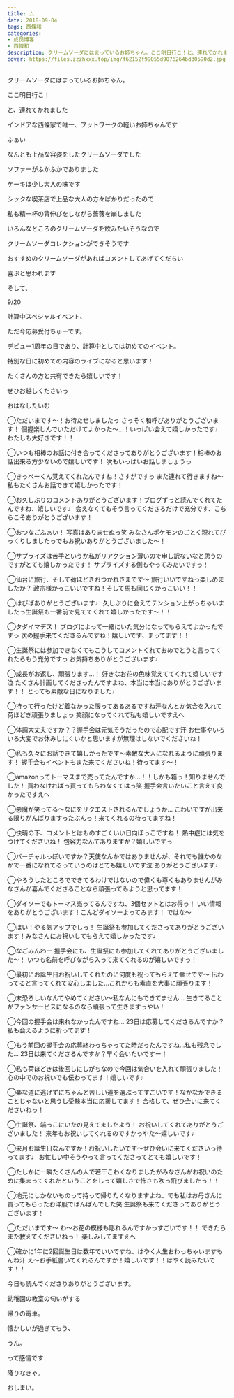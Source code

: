 ```yaml
---
title: ム
date: 2018-09-04
tags: 西條和
categories: 
- 成员博客
- 西條和
description: クリームソーダにはまっているお姉ちゃん。ここ明日行こ！と、連れてかれましたインドア...
cover: https://files.zzzhxxx.top/img/f62152f99055d9076264bd30590d2.jpg 
---
```



















クリームソーダにはまっているお姉ちゃん。














ここ明日行こ！










と、連れてかれました













インドアな西條家で唯一、フットワークの軽いお姉ちゃんです







ふぁい











なんとも上品な容姿をしたクリームソーダでした











ソファーがふかふかでありました











ケーキは少し大人の味です












シックな喫茶店で上品な大人の方々ばかりだったので










私も精一杯の背伸びをしながら薔薇を崩しました











いろんなところのクリームソーダを飲みたいそうなので









クリームソーダコレクションができそうです











おすすめのクリームソーダがあればコメントしてあげてくだちい










喜ぶと思われます











そして、











9/20









計算中スペシャルイベント、

ただ今応募受付ちゅーです。










デビュー1周年の日であり、計算中としては初めてのイベント。










特別な日に初めての内容のライブになると思います！









たくさんの方と共有できたら嬉しいです！









ぜひお越しくださいっ








おはなしたいむ




◯ただいまです〜！お待たせしましたっ
さっそく和呼びありがとうございます！
個握楽しんでいただけてよかった〜…！いっぱい会えて嬉しかったです♩
わたしも大好きです！！





◯いつも相棒のお話に付き合ってくださってありがとうございます！相棒のお話出来る方少ないので嬉しいです！
次もいっぱいお話しましょうっ





◯きっぺーくん覚えてくれたんですね！さすがですっ
また連れて行きますね〜
私もたくさんお話できて嬉しかったです！






◯お久しぶりのコメントありがとうございます！ブログずっと読んでくれてたんですね、嬉しいです♩
会えなくてもそう言ってくださるだけで充分です、こちらこそありがとうございます！





◯おつなごふぁい！
写真はありませぬっ笑
みなさんポケモンのごとく現れてびっくりしましたっでもお祝いありがとうございました〜！




◯サプライズは苦手というか私がリアクション薄いので申し訳ないなと思うのですがとても嬉しかったです！
サプライズする側もやってみたいですっ！






◯仙台に旅行、そして荷ほどきおつかれさまです〜
旅行いいですねっ楽しめましたか？
政宗様かっこいいですね！そして馬も同じくかっこいい！！





◯はぴばありがとうございます♩
久しぶりに会えてテンション上がっちゃいましたっ生誕祭も一番前で見ててくれて嬉しかったです〜！！




◯タダイマデス！
ブログによって一緒にいた気分になってもらえてよかったですっ
次の握手来てくださるんですね！嬉しいです、まってます！！




◯生誕祭には参加できなくてもこうしてコメントくれておめでとうと言ってくれたらもう充分ですっ
お気持ちありがとうございます♩





◯成長がお返し、頑張ります…！
好きなお花の色味覚えててくれて嬉しいです泣
たくさん計画してくださったんですよね、本当に本当にありがとうございます！！
とっても素敵な日になりました♩





◯持って行ったけど着なかった服ってあるあるですね汗なんとか気合を入れて荷ほどき頑張りましょっ
笑顔になってくれて私も嬉しいですえへ






◯体調大丈夫ですか？？握手会は元気そうだったので心配です汗
お仕事やいろいろ大変でお休みしにくいかと思いますが無理はしないでくださいね！





◯私も久々にお話できて嬉しかったです〜素敵な大人になれるように頑張ります！
握手会もイベントもまた来てくださいね！待ってます〜！





◯amazonってトーマスまで売ってたんですか…！！しかも箱っ！知りませんでした！
買わなければっ買ってもらわなくてはっ笑
握手会言いたいこと言えて良かったですえへ




◯悪魔が笑ってる〜なにをリクエストされるんでしょうか…
こわいですが出来る限りがんばりますったぶんっ！来てくれるの待ってますね！





◯快晴の下、コメントとはものすごくいい日向ぼっこですね！
熱中症には気をつけてくださいね！
包容力なんてありますか？嬉しいですっ







◯バーチャルっぽいですか？天使なんかではありませんが、それでも誰かのなかで一番になれてるっていうのはとても嬉しいです泣
ありがとうございます♩





◯やろうしたところでできてるわけではないので偉くも尊くもありませんがみなさんが喜んでくださることなら頑張ってみようと思ってます！







◯ダイソーでもトーマス売ってるんですね、3個セットとはお得っ！
いい情報をありがとうございます！こんどダイソーよってみます！
ではな〜







◯はい！やる気アップでしっ！
生誕祭も参加してくださってありがとうございます！みなさんにお祝いしてもらえて嬉しかったです♩






◯なごみんわー
握手会にも、生誕祭にも参加してくれてありがとうございました〜！
いつも名前を呼びながら入って来てくれるのが嬉しいですっ！






◯最初にお誕生日お祝いしてくれたのに何度も祝ってもらえて幸せです〜
伝わってると言ってくれて安心しました…これからも素直を大事に頑張ります！






◯末恐ろしいなんてやめてください〜私なんにもできてません…
生きてることがファンサービスになるのなら頑張って生きますっやい！





◯今回の握手会は来れなかったんですね…
23日は応募してくださるんですか？
私も会えるように祈ってます！





◯もう前回の握手会の応募終わっちゃってた時だったんですね…私も残念でした…
23日は来てくださるんですか？早く会いたいですー！




◯私も荷ほどきは後回しにしがちなので今回は気合いを入れて頑張りました！
心の中でのお祝いでも伝わってます！嬉しいです♩





◯楽な道に逃げずにちゃんと苦しい道を選ぶってすごいです！なかなかできることじゃないと思うし受験本当に応援してます！
合格して、ぜひ会いに来てくださいねっ！






◯生誕祭、端っこにいたの見えてましたよう！
お祝いしてくれてありがとうございました！
来年もお祝いしてくれるのですかっやた〜嬉しいです♩





◯来月お誕生日なんですか！お祝いしたいです〜ぜひ会いに来てくださいっ待ってます♩
お忙しい中そうやって言ってくださってとても嬉しいです！





◯たしかに一瞬たくさんの人で若干こわくなりましたがみなさんがお祝いのために集まってくれたということをしって嬉しさで怖さも吹っ飛びましたっ！！




◯地元にしかないものって持って帰りたくなりますよね、でも私はお母さんに買ってもらったお洋服でぱんぱんでした笑
生誕祭も来てくださってありがとうございます！






◯ただいまです〜
わ〜お花の模様も彫れるんですかっすごいです！！
できたらまた教えてくださいねっ！
楽しみしてますえへ






◯確かに1年に2回誕生日は数年でいいですね、はやく人生おわっちゃいますもんね汗
え〜お手紙書いてくれるんですか！嬉しいです！！はやく読みたいです！！













今日も読んでくださりありがとうございます。












幼稚園の教室の匂いがする













帰りの電車。












懐かしいが過ぎてもう、







うん。












って感情です










降りなきゃ。












おしまい。


